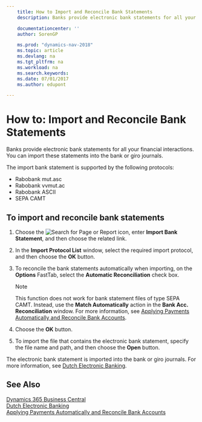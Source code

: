 ```yaml
---
    title: How to Import and Reconcile Bank Statements
    description: Banks provide electronic bank statements for all your financial interactions. You can import these statements into the bank or giro journals.

    documentationcenter: ''
    author: SorenGP

    ms.prod: "dynamics-nav-2018"
    ms.topic: article
    ms.devlang: na
    ms.tgt_pltfrm: na
    ms.workload: na
    ms.search.keywords:
    ms.date: 07/01/2017
    ms.author: edupont

---
```

# How to: Import and Reconcile Bank Statements
Banks provide electronic bank statements for all your financial interactions. You can import these statements into the bank or giro journals.  

The import bank statement is supported by the following protocols:  

- Rabobank mut.asc  
- Rabobank vvmut.ac  
- Rabobank ASCII  
- SEPA CAMT  

## To import and reconcile bank statements  

1.  Choose the ![Search for Page or Report](../../media/ui-search/search_small.png "Search for Page or Report icon") icon, enter **Import Bank Statement**, and then choose the related link.  
2.  In the **Import Protocol List** window, select the required import protocol, and then choose the **OK** button.  
3.  To reconcile the bank statements automatically when importing, on the **Options** FastTab, select the **Automatic Reconciliation** check box.  

    > [!NOTE]  
    >  This function does not work for bank statement files of type SEPA CAMT. Instead, use the **Match Automatically** action in the **Bank Acc. Reconciliation** window. For more information, see [Applying Payments Automatically and Reconcile Bank Accounts](../../receivables-apply-payments-auto-reconcile-bank-accounts.md).  

4.  Choose the **OK** button.  
5.  To import the file that contains the electronic bank statement, specify the file name and path, and then choose the **Open** button.  

The electronic bank statement is imported into the bank or giro journals. For more information, see [Dutch Electronic Banking](dutch-electronic-banking.md).  

## See Also
[Dynamics 365 Business Central](https://docs.microsoft.com/dynamics365/business-central/)  
[Dutch Electronic Banking](dutch-electronic-banking.md)   
 [Applying Payments Automatically and Reconcile Bank Accounts](../../receivables-apply-payments-auto-reconcile-bank-accounts.md)
